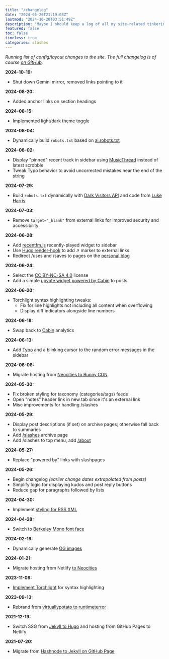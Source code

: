 ```yaml
---
title: "/changelog"
date: "2024-05-26T21:19:08Z"
lastmod: "2024-10-20T03:51:49Z"
description: "Maybe I should keep a log of all my site-related tinkering?"
featured: false
toc: false
timeless: true
categories: slashes
---
```

*Running list of config/layout changes to the site. The full changelog is of course [on GitHub](https://github.com/jbowdre/runtimeterror/commits/main/).*

**2024-10-19:**
- Shut down Gemini mirror, removed links pointing to it

**2024-08-20:**
- Added anchor links on section headings

**2024-08-15:**
- Implemented light/dark theme toggle

**2024-08-04:**
- Dynamically build `robots.txt` based on [ai.robots.txt](https://github.com/ai-robots-txt/ai.robots.txt)

**2024-08-02:**
- Display "pinned" recent track in sidebar using [MusicThread](https://musicthread.app) instead of latest scrobble
- Tweak Typo behavior to avoid uncorrected mistakes near the end of the string

**2024-07-29:**
- Build `robots.txt` dynamically with [Dark Visitors API](https://darkvisitors.com/) and code from [Luke Harris](https://www.lkhrs.com/blog/2024/darkvisitors-hugo/)

**2024-07-03:**
- Remove `target="_blank"` from external links for improved security and accessibility

**2024-06-28:**
- Add [recentfm.js](https://recentfm.rknight.me/) recently-played widget to sidebar
- Use [Hugo render-hook](https://gohugo.io/render-hooks/links/#examples) to add ↗ marker to external links
- Redirect /uses and /saves to pages on the [personal blog](https://srsbsns.lol)

**2024-06-24:**
- Select the [CC BY-NC-SA 4.0](https://creativecommons.org/licenses/by-nc-sa/4.0/?ref=chooser-v1) license
- Add a simple [upvote widget powered by Cabin](/kudos-with-cabin/) to posts

**2024-06-20:**
- Torchlight syntax highlighting tweaks:
  - Fix for line highlights not including all content when overflowing
  - Display diff indicators alongside line numbers

**2024-06-18:**
- Swap back to [Cabin](https://withcabin.com) analytics

**2024-06-13:**
- Add [Typo](https://neatnik.net/typo/) and a blinking cursor to the random error messages in the sidebar

**2024-06-06:**
- Migrate hosting from [Neocities to Bunny CDN](/further-down-the-bunny-hole/)

**2024-05-30:**
- Fix broken styling for taxonomy (categories/tags) feeds
- Open "notes" header link in new tab since it's an external link
- Misc improvements for handling /slashes

**2024-05-29:**
- Display post descriptions (if set) on archive pages; otherwise fall back to summaries
- Add [/slashes](/slashes/) archive page
- Add /slashes to top menu, add [/about](/about)

**2024-05-27:**
- Replace "powered by" links with slashpages

**2024-05-26:**
- Begin changelog *(earlier change dates extrapolated from posts)*
- Simplify logic for displaying kudos and post reply buttons
- Reduce gap for paragraphs followed by lists

**2024-04-30:**
- Implement [styling for RSS XML](/prettify-hugo-rss-feed-xslt/)

**2024-04-28:**
- Switch to [Berkeley Mono font face](/using-custom-font-hugo/)

**2024-02-19:**
- Dynamically generate [OG images](/dynamic-opengraph-images-with-hugo/)

**2024-01-21:**
- Migrate hosting from Netlify [to Neocities](/deploy-hugo-neocities-github-actions/)

**2023-11-09:**
- [Implement Torchlight](/spotlight-on-torchlight/) for syntax highlighting

**2023-09-13:**
- Rebrand from [virtuallypotato to runtimeterror](/virtuallypotato-runtimeterror/)

**2021-12-19:**
- Switch SSG from [Jekyll to Hugo](/hello-hugo/) and hosting from GitHub Pages to Netlify

**2021-07-20:**
- Migrate from [Hashnode to Jekyll on GitHub Page](/virtually-potato-migrated-to-github-pages/)